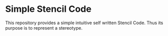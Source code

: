 # Simple Stencil Code
This repository provides a simple intuitive self written Stencil Code.
Thus its purpose is to represent a stereotype.
